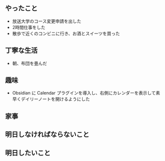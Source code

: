 ## やったこと
- 放送大学のコース変更申請を出した
- 2時間仕事をした
- 散歩で近くのコンビニに行き、お酒とスイーツを買った
## 丁寧な生活
- 朝、布団を畳んだ
## 趣味
- Obsidian に Calendar プラグインを導入し、右側にカレンダーを表示して素早くデイリーノートを開けるようにした
## 家事
## 明日しなければならないこと
## 明日したいこと
